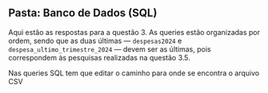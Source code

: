Pasta: Banco de Dados (SQL)
----------------------------
Aqui estão as respostas para a questão 3. As queries estão organizadas por ordem, sendo que as duas últimas — `despesas2024` e `despesa_ultimo_trimestre_2024` — devem ser as últimas, pois correspondem às pesquisas realizadas na questão 3.5.

Nas queries SQL tem que editar o caminho para onde se encontra o arquivo CSV
